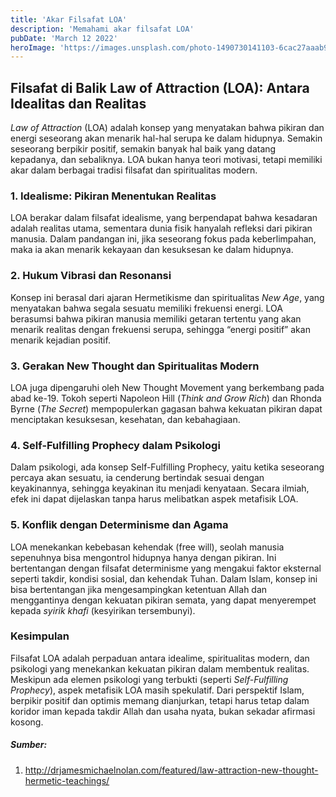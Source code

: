 ```yaml
---
title: 'Akar Filsafat LOA'
description: 'Memahami akar filsafat LOA'
pubDate: 'March 12 2022'
heroImage: 'https://images.unsplash.com/photo-1490730141103-6cac27aaab94?q=80&w=1470&auto=format&fit=crop&ixlib=rb-4.0.3&ixid=M3wxMjA3fDB8MHxwaG90by1wYWdlfHx8fGVufDB8fHx8fA%3D%3D'
---
```


## Filsafat di Balik Law of Attraction (LOA): Antara Idealitas dan Realitas

*Law of Attraction* (LOA) adalah konsep yang menyatakan bahwa pikiran dan energi seseorang akan menarik hal-hal serupa ke dalam hidupnya. Semakin seseorang berpikir positif, semakin banyak hal baik yang datang kepadanya, dan sebaliknya. LOA bukan hanya teori motivasi, tetapi memiliki akar dalam berbagai tradisi filsafat dan spiritualitas modern.

### 1. Idealisme: Pikiran Menentukan Realitas  
LOA berakar dalam filsafat idealisme, yang berpendapat bahwa kesadaran adalah realitas utama, sementara dunia fisik hanyalah refleksi dari pikiran manusia. Dalam pandangan ini, jika seseorang fokus pada keberlimpahan, maka ia akan menarik kekayaan dan kesuksesan ke dalam hidupnya.

### 2. Hukum Vibrasi dan Resonansi  
Konsep ini berasal dari ajaran Hermetikisme dan spiritualitas *New Age*, yang menyatakan bahwa segala sesuatu memiliki frekuensi energi. LOA berasumsi bahwa pikiran manusia memiliki getaran tertentu yang akan menarik realitas dengan frekuensi serupa, sehingga “energi positif” akan menarik kejadian positif.

### 3. Gerakan New Thought dan Spiritualitas Modern  
LOA juga dipengaruhi oleh New Thought Movement yang berkembang pada abad ke-19. Tokoh seperti Napoleon Hill (*Think and Grow Rich*) dan Rhonda Byrne (*The Secret*) mempopulerkan gagasan bahwa kekuatan pikiran dapat menciptakan kesuksesan, kesehatan, dan kebahagiaan.

### 4. Self-Fulfilling Prophecy dalam Psikologi  
Dalam psikologi, ada konsep Self-Fulfilling Prophecy, yaitu ketika seseorang percaya akan sesuatu, ia cenderung bertindak sesuai dengan keyakinannya, sehingga keyakinan itu menjadi kenyataan. Secara ilmiah, efek ini dapat dijelaskan tanpa harus melibatkan aspek metafisik LOA.

### 5. Konflik dengan Determinisme dan Agama  
LOA menekankan kebebasan kehendak (free will), seolah manusia sepenuhnya bisa mengontrol hidupnya hanya dengan pikiran. Ini bertentangan dengan filsafat determinisme yang mengakui faktor eksternal seperti takdir, kondisi sosial, dan kehendak Tuhan. Dalam Islam, konsep ini bisa bertentangan jika mengesampingkan ketentuan Allah dan menggantinya dengan kekuatan pikiran semata, yang dapat menyerempet kepada *syirik khafi* (kesyirikan tersembunyi).

### Kesimpulan  
Filsafat LOA adalah perpaduan antara idealime, spiritualitas modern, dan psikologi yang menekankan kekuatan pikiran dalam membentuk realitas. Meskipun ada elemen psikologi yang terbukti (seperti *Self-Fulfilling Prophecy*), aspek metafisik LOA masih spekulatif. Dari perspektif Islam, berpikir positif dan optimis memang dianjurkan, tetapi harus tetap dalam koridor iman kepada takdir Allah dan usaha nyata, bukan sekadar afirmasi kosong.

##### Sumber:
1. http://drjamesmichaelnolan.com/featured/law-attraction-new-thought-hermetic-teachings/


